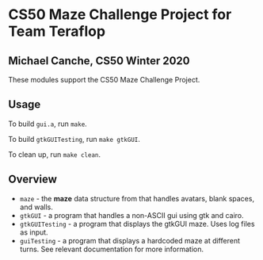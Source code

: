 # CS50 Maze Challenge Project for Team Teraflop

## Michael Canche, CS50 Winter 2020

These modules support the CS50 Maze Challenge Project.

## Usage

To build `gui.a`, run `make`.

To build `gtkGUITesting`, run `make gtkGUI`.

To clean up, run `make clean`.

## Overview

 * `maze`   - the **maze** data structure from that handles avatars, blank spaces, and walls.
 * `gtkGUI` - a program that handles a non-ASCII gui using gtk and cairo.
 * `gtkGUITesting` - a program that displays the gtkGUI maze. Uses log files as input.  
 * `guiTesting` - a program that displays a hardcoded maze at different turns.
 See relevant documentation for more information.
